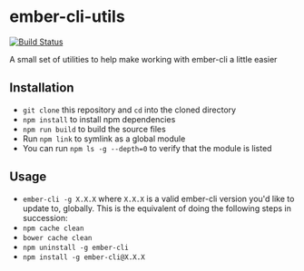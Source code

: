 # ember-cli-utils

[![Build Status](https://travis-ci.org/cbrock/ember-cli-utils.svg?branch=master)](https://travis-ci.org/cbrock/ember-cli-utils)

A small set of utilities to help make working with ember-cli a little easier

## Installation
* `git clone` this repository and `cd` into the cloned directory
* `npm install` to install npm dependencies
* `npm run build` to build the source files
* Run `npm link` to symlink as a global module
* You can run `npm ls -g --depth=0` to verify that the module is listed

## Usage
* `ember-cli -g X.X.X` where `X.X.X` is a valid ember-cli version you'd like to update to, globally. This is the equivalent of doing the following steps in succession:
 * `npm cache clean`
 * `bower cache clean`
 * `npm uninstall -g ember-cli`
 * `npm install -g ember-cli@X.X.X`
